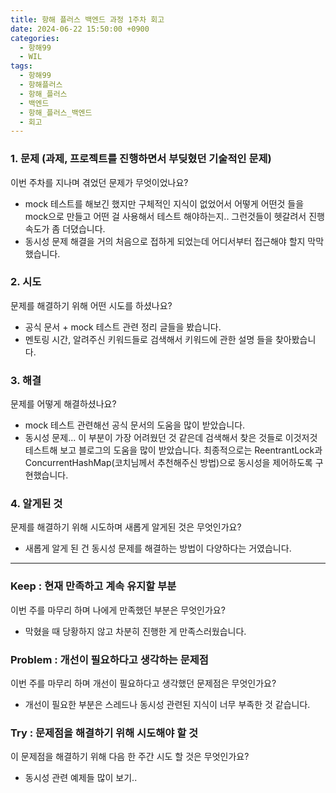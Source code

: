 ```yaml
---
title: 항해 플러스 백엔드 과정 1주차 회고
date: 2024-06-22 15:50:00 +0900
categories:
  - 항해99
  - WIL
tags:
  - 항해99
  - 항해플러스
  - 항해_플러스
  - 백엔드
  - 항해_플러스_백엔드
  - 회고
---
```

### 1. 문제 **(과제, 프로젝트를 진행하면서 부딪혔던 기술적인 문제)**

이번 주차를 지나며 겪었던 문제가 무엇이었나요?
- mock 테스트를 해보긴 했지만 구체적인 지식이 없었어서 어떻게 어떤것 들을 mock으로 만들고 어떤 걸 사용해서 테스트 해야하는지.. 그런것들이 헷갈려서 진행 속도가 좀 더뎠습니다.
- 동시성 문제 해결을 거의 처음으로 접하게 되었는데 어디서부터 접근해야 할지 막막했습니다.

### **2. 시도**

문제를 해결하기 위해 어떤 시도를 하셨나요?
- 공식 문서 + mock 테스트 관련 정리 글들을 봤습니다.
- 멘토링 시간, 알려주신 키워드들로 검색해서 키워드에 관한 설명 들을 찾아봤습니다.
  
### **3. 해결**

문제를 어떻게 해결하셨나요?
- mock 테스트 관련해선 공식 문서의 도움을 많이 받았습니다.
- 동시성 문제... 이 부분이 가장 어려웠던 것 같은데 검색해서 찾은 것들로 이것저것 테스트해 보고 블로그의 도움을 많이 받았습니다.
최종적으로는 ReentrantLock과 ConcurrentHashMap(코치님께서 추천해주신 방법)으로 동시성을 제어하도록 구현했습니다.

### **4. 알게된 것**

문제를 해결하기 위해 시도하며 새롭게 알게된 것은 무엇인가요? 
- 새롭게 알게 된 건 동시성 문제를 해결하는 방법이 다양하다는 거였습니다.

---

### **Keep : 현재 만족하고 계속 유지할 부분**

이번 주를 마무리 하며 나에게 만족했던 부분은 무엇인가요?
- 막혔을 때 당황하지 않고 차분히 진행한 게 만족스러웠습니다.

### **Problem : 개선이 필요하다고 생각하는 문제점**

이번 주를 마무리 하며 개선이 필요하다고 생각했던 문제점은 무엇인가요?
- 개선이 필요한 부분은 스레드나 동시성 관련된 지식이 너무 부족한 것 같습니다.

### **Try : 문제점을 해결하기 위해 시도해야 할 것**

이 문제점을 해결하기 위해 다음 한 주간 시도 할 것은 무엇인가요? 
- 동시성 관련 예제들 많이 보기..